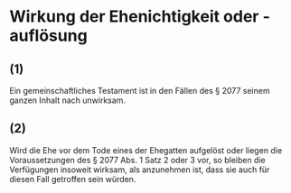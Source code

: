# Wirkung der Ehenichtigkeit oder -auflösung



## (1)

 Ein gemeinschaftliches Testament ist in den Fällen des § 2077 seinem ganzen Inhalt nach unwirksam.

## (2)

 Wird die Ehe vor dem Tode eines der Ehegatten aufgelöst oder liegen die Voraussetzungen des § 2077 Abs. 1 Satz 2 oder 3 vor, so bleiben die Verfügungen insoweit wirksam, als anzunehmen ist, dass sie auch für diesen Fall getroffen sein würden. 

